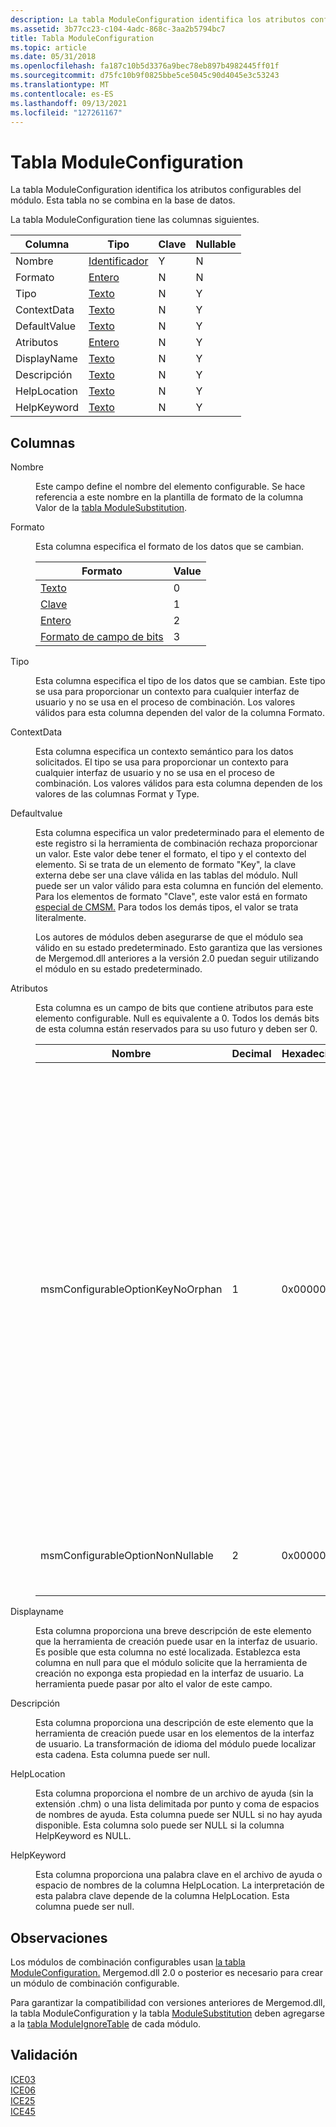 ```yaml
---
description: La tabla ModuleConfiguration identifica los atributos configurables del módulo. Esta tabla no se combina en la base de datos.
ms.assetid: 3b77cc23-c104-4adc-868c-3aa2b5794bc7
title: Tabla ModuleConfiguration
ms.topic: article
ms.date: 05/31/2018
ms.openlocfilehash: fa187c10b5d3376a9bec78eb897b4982445ff01f
ms.sourcegitcommit: d75fc10b9f0825bbe5ce5045c90d4045e3c53243
ms.translationtype: MT
ms.contentlocale: es-ES
ms.lasthandoff: 09/13/2021
ms.locfileid: "127261167"
---
```

# <a name="moduleconfiguration-table"></a>Tabla ModuleConfiguration

La tabla ModuleConfiguration identifica los atributos configurables del módulo. Esta tabla no se combina en la base de datos.

La tabla ModuleConfiguration tiene las columnas siguientes.



| Columna       | Tipo                         | Clave | Nullable |
|--------------|------------------------------|-----|----------|
| Nombre         | [Identificador](identifier.md) | Y   | N        |
| Formato       | [Entero](integer.md)       | N   | N        |
| Tipo         | [Texto](text.md)             | N   | Y        |
| ContextData  | [Texto](text.md)             | N   | Y        |
| DefaultValue | [Texto](text.md)             | N   | Y        |
| Atributos   | [Entero](integer.md)       | N   | Y        |
| DisplayName  | [Texto](text.md)             | N   | Y        |
| Descripción  | [Texto](text.md)             | N   | Y        |
| HelpLocation | [Texto](text.md)             | N   | Y        |
| HelpKeyword  | [Texto](text.md)             | N   | Y        |



 

## <a name="columns"></a>Columnas

<dl> <dt>

<span id="Name"></span><span id="name"></span><span id="NAME"></span>Nombre
</dt> <dd>

Este campo define el nombre del elemento configurable. Se hace referencia a este nombre en la plantilla de formato de la columna Valor de la [tabla ModuleSubstitution](modulesubstitution-table.md).

</dd> <dt>

<span id="Format"></span><span id="format"></span><span id="FORMAT"></span>Formato
</dt> <dd>

Esta columna especifica el formato de los datos que se cambian.



| Formato                                       | Value |
|----------------------------------------------|-------|
| [Texto](text-format-types.md)                | 0     |
| [Clave](key-format-types.md)                  | 1     |
| [Entero](integer-format-types.md)          | 2     |
| [Formato de campo de bits](bitfield-format-types.md) | 3     |



 

</dd> <dt>

<span id="Type"></span><span id="type"></span><span id="TYPE"></span>Tipo
</dt> <dd>

Esta columna especifica el tipo de los datos que se cambian. Este tipo se usa para proporcionar un contexto para cualquier interfaz de usuario y no se usa en el proceso de combinación. Los valores válidos para esta columna dependen del valor de la columna Formato.

</dd> <dt>

<span id="ContextData"></span><span id="contextdata"></span><span id="CONTEXTDATA"></span>ContextData
</dt> <dd>

Esta columna especifica un contexto semántico para los datos solicitados. El tipo se usa para proporcionar un contexto para cualquier interfaz de usuario y no se usa en el proceso de combinación. Los valores válidos para esta columna dependen de los valores de las columnas Format y Type.

</dd> <dt>

<span id="DefaultValue"></span><span id="defaultvalue"></span><span id="DEFAULTVALUE"></span>Defaultvalue
</dt> <dd>

Esta columna especifica un valor predeterminado para el elemento de este registro si la herramienta de combinación rechaza proporcionar un valor. Este valor debe tener el formato, el tipo y el contexto del elemento. Si se trata de un elemento de formato "Key", la clave externa debe ser una clave válida en las tablas del módulo. Null puede ser un valor válido para esta columna en función del elemento. Para los elementos de formato "Clave", este valor está en formato [especial de CMSM.](cmsm-special-format.md) Para todos los demás tipos, el valor se trata literalmente.

Los autores de módulos deben asegurarse de que el módulo sea válido en su estado predeterminado. Esto garantiza que las versiones de Mergemod.dll anteriores a la versión 2.0 puedan seguir utilizando el módulo en su estado predeterminado.

</dd> <dt>

<span id="Attributes"></span><span id="attributes"></span><span id="ATTRIBUTES"></span>Atributos
</dt> <dd>

Esta columna es un campo de bits que contiene atributos para este elemento configurable. Null es equivalente a 0. Todos los demás bits de esta columna están reservados para su uso futuro y deben ser 0.



| Nombre                             | Decimal | Hexadecimal | Descripción                                                                                                                                                                                                                                                                                                                                                                                                                                                                                                                                                                                                                                                                                                                                                                                                                                                                                                                                                                                                                                                                                         |
|----------------------------------|---------|-------------|-----------------------------------------------------------------------------------------------------------------------------------------------------------------------------------------------------------------------------------------------------------------------------------------------------------------------------------------------------------------------------------------------------------------------------------------------------------------------------------------------------------------------------------------------------------------------------------------------------------------------------------------------------------------------------------------------------------------------------------------------------------------------------------------------------------------------------------------------------------------------------------------------------------------------------------------------------------------------------------------------------------------------------------------------------------------------------------------------------|
| msmConfigurableOptionKeyNoOrphan | 1       | 0x00000001  | Este atributo solo se aplica a los registros que enumen una clave externa a una tabla de módulos en su campo DefaultValue. La herramienta de combinación omite el atributo para cualquier formato que no sea [Key Format Types](key-format-types.md). Los elementos que no aparecen [en la tabla ModuleSubstitution](modulesubstitution-table.md) se excluyen de la comprobación siguiente. La herramienta de combinación no combina la fila a la que hace referencia la columna DefaultValue en la base de datos de destino si se cumplen las condiciones siguientes después de completar todas las opciones de configuración.<br/> Cada fila de la tabla ModuleConfiguration con el mismo Valor Predeterminado tiene el conjunto msmConfigurationItemsKeyNoOrphan.<br/> Ninguna fila usa DefaultValue porque la herramienta de creación rechazó proporcionar un valor.<br/> La herramienta de combinación combina la fila si se cumple alguna de las condiciones siguientes.<br/> La herramienta de combinación busca cualquier fila que no tenga establecido msmConfigItemsKeyNoOrphan.<br/> Si la herramienta de combinación encuentra alguna fila con DefaultValue porque la herramienta de creación rechazó proporcionar un valor.<br/> |
| msmConfigurableOptionNonNullable | 2       | 0x00000002  | Cuando se establece este atributo, null no es una respuesta válida para este elemento. Este atributo no tiene ningún efecto para [los tipos de formato entero o](integer-format-types.md) los tipos de formato de campo de [bits](bitfield-format-types.md).                                                                                                                                                                                                                                                                                                                                                                                                                                                                                                                                                                                                                                                                                                                                                                                                                                                                                    |



 

</dd> <dt>

<span id="DisplayName"></span><span id="displayname"></span><span id="DISPLAYNAME"></span>Displayname
</dt> <dd>

Esta columna proporciona una breve descripción de este elemento que la herramienta de creación puede usar en la interfaz de usuario. Es posible que esta columna no esté localizada. Establezca esta columna en null para que el módulo solicite que la herramienta de creación no exponga esta propiedad en la interfaz de usuario. La herramienta puede pasar por alto el valor de este campo.

</dd> <dt>

<span id="Description"></span><span id="description"></span><span id="DESCRIPTION"></span>Descripción
</dt> <dd>

Esta columna proporciona una descripción de este elemento que la herramienta de creación puede usar en los elementos de la interfaz de usuario. La transformación de idioma del módulo puede localizar esta cadena. Esta columna puede ser null.

</dd> <dt>

<span id="HelpLocation"></span><span id="helplocation"></span><span id="HELPLOCATION"></span>HelpLocation
</dt> <dd>

Esta columna proporciona el nombre de un archivo de ayuda (sin la extensión .chm) o una lista delimitada por punto y coma de espacios de nombres de ayuda. Esta columna puede ser NULL si no hay ayuda disponible. Esta columna solo puede ser NULL si la columna HelpKeyword es NULL.

</dd> <dt>

<span id="HelpKeyword"></span><span id="helpkeyword"></span><span id="HELPKEYWORD"></span>HelpKeyword
</dt> <dd>

Esta columna proporciona una palabra clave en el archivo de ayuda o espacio de nombres de la columna HelpLocation. La interpretación de esta palabra clave depende de la columna HelpLocation. Esta columna puede ser null.

</dd> </dl>

## <a name="remarks"></a>Observaciones

Los módulos de combinación configurables usan [la tabla ModuleConfiguration.](configurable-merge-modules.md) Mergemod.dll 2.0 o posterior es necesario para crear un módulo de combinación configurable.

Para garantizar la compatibilidad con versiones anteriores de Mergemod.dll, la tabla ModuleConfiguration y la tabla [ModuleSubstitution](modulesubstitution-table.md) deben agregarse a la [tabla ModuleIgnoreTable](moduleignoretable-table.md) de cada módulo.

## <a name="validation"></a>Validación

<dl>

[ICE03](ice03.md)  
[ICE06](ice06.md)  
[ICE25](ice25.md)  
[ICE45](ice45.md)  
</dl>

 

 




